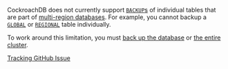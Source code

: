 CockroachDB does not currently support [`BACKUP`s](backup.html) of individual tables that are part of [multi-region databases](multiregion-overview.html). For example, you cannot backup a [`GLOBAL`](global-tables.html) or [`REGIONAL`](regional-tables.html) table individually.

To work around this limitation, you must [back up the database](backup.html#backup-a-database) or [the entire cluster](backup.html#backup-a-cluster).

[Tracking GitHub Issue](https://github.com/cockroachdb/cockroach/issues/71180)
